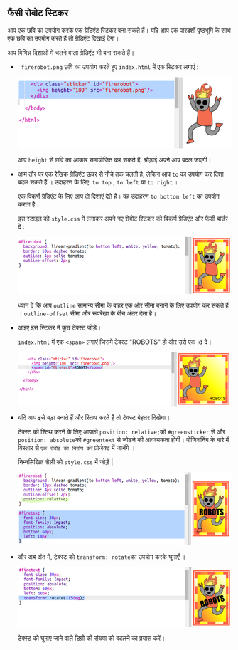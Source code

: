 ## फैंसी रोबोट स्टिकर

आप एक छवि का उपयोग करके एक ग्रेडिएंट स्टिकर बना सकते हैं। यदि आप एक पारदर्शी पृष्ठभूमि के साथ एक छवि का उपयोग करते हैं तो ग्रेडिएंट दिखाई देगा।

आप विभिन्न दिशाओं में चलने वाला ग्रेडिएंट भी बना सकते हैं।

+ ` firerobot.png` छवि का उपयोग करते हुए `index.html` में एक स्टिकर लगाएं :
    
    ![स्क्रीनशॉट](images/stickers-fire-html.png)
    
    आप ` height ` से छवि का आकार समायोजित कर सकते हैं, चौड़ाई अपने आप बदल जाएगी।

+ आम तौर पर एक रैखिक ग्रेडिएंट ऊपर से नीचे तक चलती है, लेकिन आप `to` का उपयोग कर दिशा बदल सकते हैं । उदाहरण के लिए: `to top` , `to left` या `to right` ।
    
    एक विकर्ण ग्रेडिएंट के लिए आप दो दिशाएं देते हैं। यह उदाहरण `to bottom left` का उपयोग करता है।
    
    इस स्टाइल को `style.css` में लगाकर अपने नए रोबोट स्टिकर को विकर्ण ग्रेडिएंट और फैंसी बॉर्डर दें :
    
    ![स्क्रीनशॉट](images/stickers-fire-gradient.png)
    
    ध्यान दें कि आप `outline` सामान्य सीमा के बाहर एक और सीमा बनाने के लिए उपयोग कर सकते हैं । `outline-offset` सीमा और रूपरेखा के बीच अंतर देता है।

+ आइए इस स्टिकर में कुछ टेक्स्ट जोड़ें।
    
    `index.html` में एक `<span>` लगाएं जिसमे टेक्स्ट "ROBOTS" हो और उसे एक id दें।
    
    ![स्क्रीनशॉट](images/stickers-fire-span.png)

+ यदि आप इसे बड़ा बनाते हैं और स्तिथ करते हैं तो टेक्स्ट बेहतर दिखेगा।
    
    टेक्स्ट को स्तिथ करने के लिए आपको `position: relative;`को `#greensticker` से और `position: absolute`को `#greentext` से जोड़ने की आवश्यकता होगी। पोजिशनिंग के बारे में विस्तार से `एक रोबोट का निर्माण करें` प्रोजेक्ट में जानेंगे ।
    
    निम्नलिखित शैली को ` style.css ` में जोड़ें |
    
    ![स्क्रीनशॉट](images/stickers-fire-text-style.png)

+ और अब अंत में, टेक्स्ट को `transform: rotate`का उपयोग करके घुमाएँ ।
    
    ![स्क्रीनशॉट](images/stickers-fire-rotate.png)
    
    टेक्स्ट को घुमाए जाने वाले डिग्री की संख्या को बदलने का प्रयास करें।